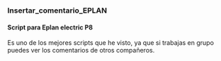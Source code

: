 ### Insertar_comentario_EPLAN
#### Script para Eplan electric P8

Es uno de los mejores scripts que he visto, ya que si trabajas en grupo puedes ver los comentarios de otros compañeros.
